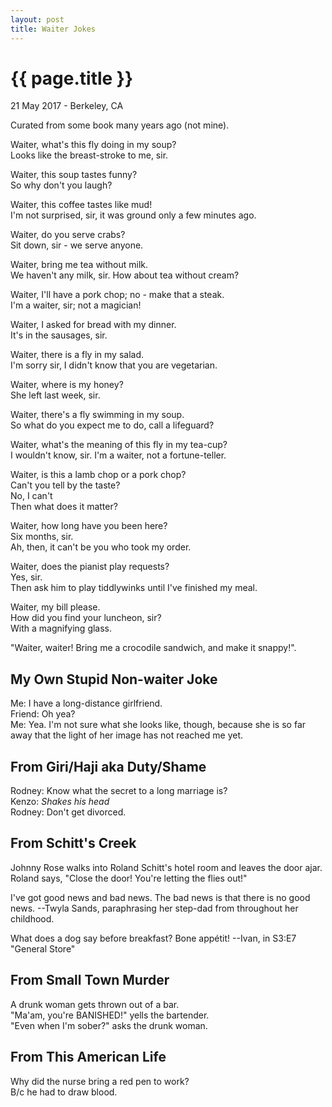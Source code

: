 ```yaml
---
layout: post
title: Waiter Jokes
---
```


{{ page.title }}
================

<p class="meta">21 May 2017 - Berkeley, CA</p>

Curated from some book many years ago (not mine).

Waiter, what's this fly doing in my soup?  
Looks like the breast-stroke to me, sir.  

Waiter, this soup tastes funny?  
So why don't you laugh?  

Waiter, this coffee tastes like mud!  
I'm not surprised, sir, it was ground only a few minutes ago.  

Waiter, do you serve crabs?  
Sit down, sir - we serve anyone.  

Waiter, bring me tea without milk.  
We haven't any milk, sir. How about tea without cream?  

Waiter, I'll have a pork chop; no - make that a steak.  
I'm a waiter, sir; not a magician!  

Waiter, I asked for bread with my dinner.  
It's in the sausages, sir.  

Waiter, there is a fly in my salad.  
I'm sorry sir, I didn't know that you are vegetarian.  

Waiter, where is my honey?  
She left last week, sir.  

Waiter, there's a fly swimming in my soup.  
So what do you expect me to do, call a lifeguard?  

Waiter, what's the meaning of this fly in my tea-cup?  
I wouldn't know, sir. I'm a waiter, not a fortune-teller.  

Waiter, is this a lamb chop or a pork chop?  
Can't you tell by the taste?  
No, I can't  
Then what does it matter?  

Waiter, how long have you been here?  
Six months, sir.  
Ah, then, it can't be you who took my order.  

Waiter, does the pianist play requests?  
Yes, sir.  
Then ask him to play tiddlywinks until I've finished my meal.  

Waiter, my bill please.  
How did you find your luncheon, sir?  
With a magnifying glass.  

"Waiter, waiter! Bring me a crocodile sandwich, and make it snappy!".  

## My Own Stupid Non-waiter Joke
Me: I have a long-distance girlfriend.  
Friend: Oh yea?  
Me: Yea. I'm not sure what she looks like, though, because she is so far away that the light of her image has not reached me yet.

## From Giri/Haji aka Duty/Shame
Rodney: Know what the secret to a long marriage is?  
Kenzo: *Shakes his head*  
Rodney: Don't get divorced.

## From Schitt's Creek
Johnny Rose walks into Roland Schitt's hotel room and leaves the door ajar. Roland says, "Close the door! You're letting the flies out!"

I've got good news and bad news. The bad news is that there is no good news. --Twyla Sands, paraphrasing her step-dad from throughout her childhood.

What does a dog say before breakfast? Bone appétit! --Ivan, in S3:E7 "General Store"

## From Small Town Murder
A drunk woman gets thrown out of a bar.  
"Ma'am, you're BANISHED!" yells the bartender.  
"Even when I'm sober?" asks the drunk woman.

## From This American Life
Why did the nurse bring a red pen to work?  
B/c he had to draw blood.